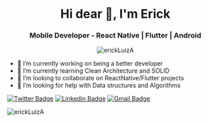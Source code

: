 <h1 align="center">Hi dear 👋, I'm Erick</h1>
<h3 align="center">Mobile Developer - React Native | Flutter | Android </h3>
<p align="center"> <img src="https://komarev.com/ghpvc/?username=erickLuizA" alt="erickLuizA" /> </p>

- 🔭 I’m currently working on being a better developer
- 🌱 I’m currently learning Clean Architecture and SOLID
- 👯 I’m looking to collaborate on ReactNative/Flutter projects
- 🤔 I’m looking for help with Data structures and Algorithms

[![Twitter Badge](https://img.shields.io/badge/-Twitter-1ca0f1?style=flat-square&labelColor=1ca0f1&logo=twitter&logoColor=white&link=https://twitter.com/tiagoneves_tia)](https://twitter.com/erickLuizAl)
[![Linkedin Badge](https://img.shields.io/badge/-LinkedIn-blue?style=flat-square&logo=Linkedin&logoColor=white&link=https://www.linkedin.com/in/erick-luiz-47151a1a4/)](https://www.linkedin.com/in/erick-luiz-47151a1a4/)
[![Gmail Badge](https://img.shields.io/badge/-Gmail-c14438?style=flat-square&logo=Gmail&logoColor=white)](mailto:erickluiz69@gmail.com)

<img src="https://github-readme-stats.vercel.app/api?username=erickLuizA&show_icons=true&theme=dracula" alt="erickLuizA"/> 
